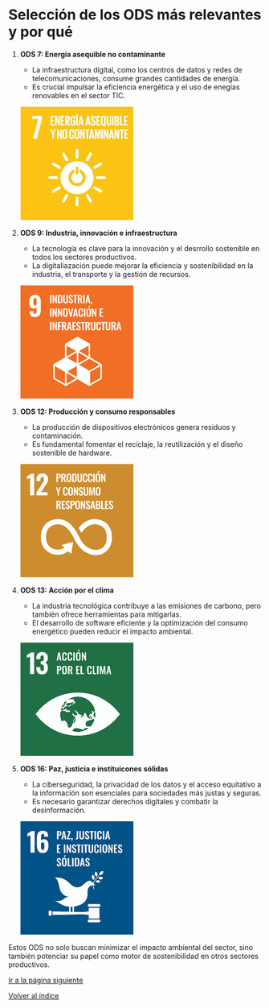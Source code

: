 # Selección de los ODS más relevantes y por qué

1. **ODS 7: Energía asequible no contaminante**
   - La infraestructura digital, como los centros de datos y redes de telecomunicaciones, consume grandes cantidades de energía.
   - Es crucial impulsar la eficiencia energética y el uso de enegías renovables en el sector TIC.

    ![ODS7](/img_pisa3_03_Gallego/Desarrollo7.jpg)
2. **ODS 9: Industria, innovación e infraestructura**
   - La tecnología es clave para la innovación y el desrrollo sostenible en todos los sectores productivos.
   - La digitaliazación puede mejorar la eficiencia y sostenibilidad en la industria, el transporte y la gestión de recursos.

    ![ODS9](/img_pisa3_03_Gallego/Desarrollo9.jpg)
3. **ODS 12: Producción y consumo responsables**
   - La producción de dispositivos electrónicos genera residuos y contaminación.
   - Es fundamental fomentar el reciclaje, la reutilización y el diseño sostenible de hardware.

    ![ODS12](/img_pisa3_03_Gallego/Desarrollo12.jpg)
4. **ODS 13: Acción por el clima**
   - La industria tecnológica contribuye a las emisiones de carbono, pero también ofrece herramientas para mitigarlas.
   - El desarrollo de software eficiente y la optimización del consumo energético pueden reducir el impacto ambiental.

    ![ODS13](/img_pisa3_03_Gallego/Desarrollo13.jpg)
5. **ODS 16: Paz, justicia e instituicones sólidas**
   - La ciberseguridad, la privacidad de los datos y el acceso equitativo a la información son esenciales para sociedades más justas y seguras.
   - Es necesario garantizar derechos digitales y combatir la desinformación.

    ![ODS16](/img_pisa3_03_Gallego/Desarrollo16.jpg)

Estos ODS no solo buscan minimizar el impacto ambiental del sector, sino también potenciar su papel como motor de sostenibilidad en otros sectores productivos.

[Ir a la página siguiente](/1_capitulo1_ra3_pisa3_03_Gallego/1.2.2_objetivos_metas_gallego.md)

[Volver al índice](/indice_pisa3_03_Gallego.md)
